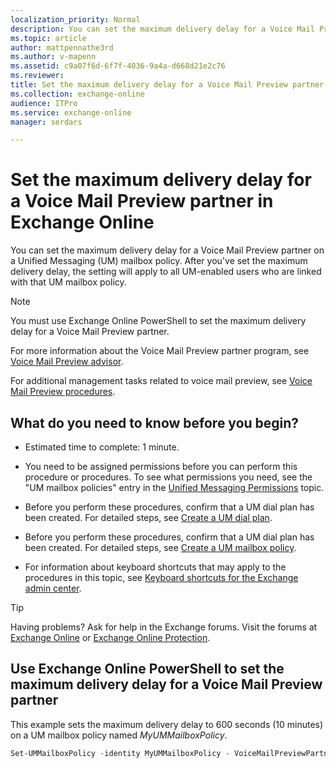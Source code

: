 ```yaml
---
localization_priority: Normal
description: You can set the maximum delivery delay for a Voice Mail Preview partner on a Unified Messaging (UM) mailbox policy. After you've set the maximum delivery delay, the setting will apply to all UM-enabled users who are linked with that UM mailbox policy.
ms.topic: article
author: mattpennathe3rd
ms.author: v-mapenn
ms.assetid: c9a07f6d-6f7f-4036-9a4a-d668d21e2c76
ms.reviewer: 
title: Set the maximum delivery delay for a Voice Mail Preview partner in Exchange Online
ms.collection: exchange-online
audience: ITPro
ms.service: exchange-online
manager: serdars

---
```


# Set the maximum delivery delay for a Voice Mail Preview partner in Exchange Online

You can set the maximum delivery delay for a Voice Mail Preview partner on a Unified Messaging (UM) mailbox policy. After you've set the maximum delivery delay, the setting will apply to all UM-enabled users who are linked with that UM mailbox policy.

> [!NOTE]
> You must use Exchange Online PowerShell to set the maximum delivery delay for a Voice Mail Preview partner.

For more information about the Voice Mail Preview partner program, see [Voice Mail Preview advisor](voice-mail-preview-advisor.md).

For additional management tasks related to voice mail preview, see [Voice Mail Preview procedures](voice-mail-preview-procedures.md).

## What do you need to know before you begin?

- Estimated time to complete: 1 minute.

- You need to be assigned permissions before you can perform this procedure or procedures. To see what permissions you need, see the "UM mailbox policies" entry in the [Unified Messaging Permissions](https://technet.microsoft.com/library/d326c3bc-8f33-434a-bf02-a83cc26a5498.aspx) topic.

- Before you perform these procedures, confirm that a UM dial plan has been created. For detailed steps, see [Create a UM dial plan](../../voice-mail-unified-messaging/connect-voice-mail-system/create-um-dial-plan.md).

- Before you perform these procedures, confirm that a UM dial plan has been created. For detailed steps, see [Create a UM mailbox policy](../../voice-mail-unified-messaging/set-up-voice-mail/create-um-mailbox-policy.md).

- For information about keyboard shortcuts that may apply to the procedures in this topic, see [Keyboard shortcuts for the Exchange admin center](../../accessibility/keyboard-shortcuts-in-admin-center.md).

> [!TIP]
> Having problems? Ask for help in the Exchange forums. Visit the forums at [Exchange Online](https://go.microsoft.com/fwlink/p/?linkId=267542) or [Exchange Online Protection](https://go.microsoft.com/fwlink/p/?linkId=285351).

## Use Exchange Online PowerShell to set the maximum delivery delay for a Voice Mail Preview partner

This example sets the maximum delivery delay to 600 seconds (10 minutes) on a UM mailbox policy named _MyUMMailboxPolicy_.

```PowerShell
Set-UMMailboxPolicy -identity MyUMMailboxPolicy - VoiceMailPreviewPartnerMaxDeliveryDelay 600
```
